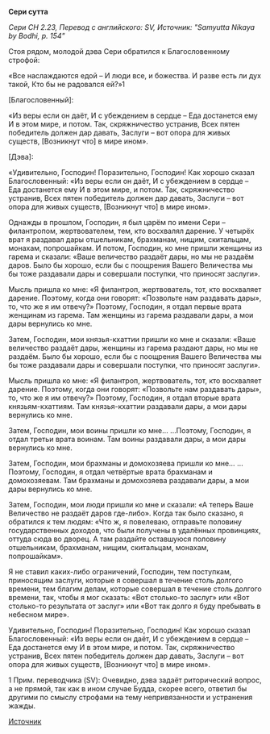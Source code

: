 **Сери сутта**

*Сери СН 2\.23, Перевод с английского: SV, Источник: "Samyutta Nikaya by Bodhi, p\. 154"*

Стоя рядом, молодой дэва Сери обратился к Благословенному строфой:

«Все наслаждаются едой – И люди все, и божества\. И разве есть ли дух такой, Кто бы не радовался ей?»1 

\[Благословенный\]:

«Из веры если он даёт, И с убеждением в сердце – Еда достанется ему И в этом мире, и потом\. Так, скряжничество устранив, Всех пятен победитель должен дар давать, Заслуги – вот опора для живых существ, \[Возникнут что\] в мире ином»\.

\[Дэва\]:

«Удивительно, Господин\! Поразительно, Господин\! Как хорошо сказал Благословенный: «Из веры если он даёт, И с убеждением в сердце – Еда достанется ему И в этом мире, и потом\. Так, скряжничество устранив, Всех пятен победитель должен дар давать, Заслуги – вот опора для живых существ, \[Возникнут что\] в мире ином»\.

Однажды в прошлом, Господин, я был царём по имени Сери – филантропом, жертвователем, тем, кто восхвалял дарение\. У четырёх врат я раздавал дары отшельникам, брахманам, нищим, скитальцам, монахам, попрошайкам\. И потом, Господин, ко мне пришли женщины из гарема и сказали: «Ваше величество раздаёт дары, но мы не раздаём даров\. Было бы хорошо, если бы с поощрения Вашего Величества мы бы тоже раздавали дары и совершали поступки, что приносят заслуги»\.

Мысль пришла ко мне: «Я филантроп, жертвователь, тот, кто восхваляет дарение\. Поэтому, когда они говорят: «Позвольте нам раздавать дары», то, что же я им отвечу?» Поэтому, Господин, я отдал первые врата женщинам из гарема\. Там женщины из гарема раздавали дары, а мои дары вернулись ко мне\.

Затем, Господин, мои князья\-кхаттии пришли ко мне и сказали: «Ваше величество раздаёт дары, женщины из гарема раздают дары, но мы не раздаём\. Было бы хорошо, если бы с поощрения Вашего Величества мы бы тоже раздавали дары и совершали поступки, что приносят заслуги»\.

Мысль пришла ко мне: «Я филантроп, жертвователь, тот, кто восхваляет дарение\. Поэтому, когда они говорят: «Позвольте нам раздавать дары», то, что же я им отвечу?» Поэтому, Господин, я отдал вторые врата князьям\-кхаттиям\. Там князья\-кхаттии раздавали дары, а мои дары вернулись ко мне\.

Затем, Господин, мои воины пришли ко мне… …Поэтому, Господин, я отдал третьи врата воинам\. Там воины раздавали дары, а мои дары вернулись ко мне\.

Затем, Господин, мои брахманы и домохозяева пришли ко мне… …Поэтому, Господин, я отдал четвёртые врата брахманам и домохозяевам\. Там брахманы и домохозяева раздавали дары, а мои дары вернулись ко мне\.

Затем, Господин, мои люди пришли ко мне и сказали: «А теперь Ваше Величество не раздаёт даров где\-либо»\. Когда так было сказано, я обратился к тем людям: «Что ж, я повелеваю, отправьте половину государственных доходов, что были получены в удалённых провинциях, оттуда сюда во дворец\. А там раздайте оставшуюся половину отшельникам, брахманам, нищим, скитальцам, монахам, попрошайкам»\.

Я не ставил каких\-либо ограничений, Господин, тем поступкам, приносящим заслуги, которые я совершал в течение столь долгого времени, тем благим делам, которые совершал в течение столь долгого времени, так, чтобы я мог сказать: «Вот столько\-то заслуг» или «Вот столько\-то результата от заслуг» или «Вот так долго я буду пребывать в небесном мире»\.

Удивительно, Господин\! Поразительно, Господин\! Как хорошо сказал Благословенный: «Из веры если он даёт, И с убеждением в сердце – Еда достанется ему И в этом мире, и потом\. Так, скряжничество устранив, Всех пятен победитель должен дар давать, Заслуги – вот опора для живых существ, \[Возникнут что\] в мире ином»\.

1 Прим\. переводчика \(SV\): Очевидно, дэва задаёт риторический вопрос, а не прямой, так как в ином случае Будда, скорее всего, ответил бы другими по смыслу строфами на тему непривязанности и устранения жажды\.

[Источник](https://www\.theravada\.ru/Teaching/Canon/Suttanta/Texts/sn2_23\-seri\-sutta\-sv\.htm)